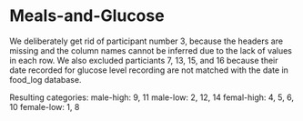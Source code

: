 # Meals-and-Glucose

We deliberately get rid of participant number 3, because the headers are missing and the column names cannot be inferred due to the lack of values in each row. We also excluded particiants 7, 13, 15, and 16 because their date recorded for glucose level recording are not matched with the date in food_log database. 

Resulting categories: 
male-high: 9, 11
male-low: 2, 12, 14
femal-high: 4, 5, 6, 10
female-low: 1, 8

